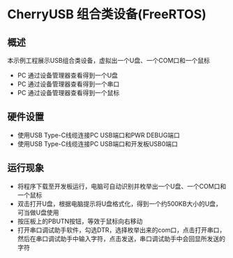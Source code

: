 # CherryUSB 组合类设备(FreeRTOS)

## 概述

本示例工程展示USB组合类设备，虚拟出一个U盘、一个COM口和一个鼠标

- PC 通过设备管理器查看得到一个U盘
- PC 通过设备管理器查看得到一个串口
- PC 通过设备管理器查看得到一个鼠标

## 硬件设置

- 使用USB Type-C线缆连接PC USB端口和PWR DEBUG端口
- 使用USB Type-C线缆连接PC USB端口和开发板USB0端口

## 运行现象

- 将程序下载至开发板运行，电脑可自动识别并枚举出一个U盘、一个COM口和一个鼠标
- 双击打开U盘，根据电脑提示将U盘格式化，得到一个约500KB大小的U盘，可当做U盘使用
- 按压板上的PBUTN按钮，等效于鼠标向右移动
- 打开串口调试助手软件，勾选DTR，选择枚举出来的com口，点击打开串口，然后在串口调试助手中输入字符，点击发送，串口调试助手中会回显所发送的字符
